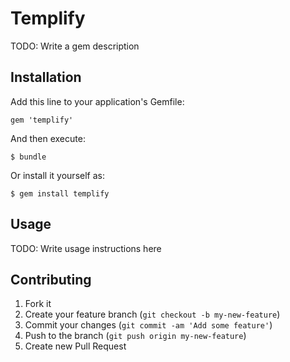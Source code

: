 # Templify

TODO: Write a gem description

## Installation

Add this line to your application's Gemfile:

    gem 'templify'

And then execute:

    $ bundle

Or install it yourself as:

    $ gem install templify

## Usage

TODO: Write usage instructions here

## Contributing

1. Fork it
2. Create your feature branch (`git checkout -b my-new-feature`)
3. Commit your changes (`git commit -am 'Add some feature'`)
4. Push to the branch (`git push origin my-new-feature`)
5. Create new Pull Request

